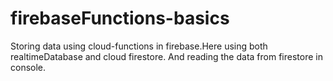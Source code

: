 # firebaseFunctions-basics

Storing data using cloud-functions in firebase.Here using both realtimeDatabase and cloud firestore.
And reading the data from firestore in console.
